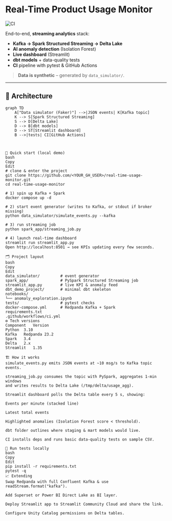 # Real-Time Product Usage Monitor
![CI](https://github.com/danymitkova/real-time-usage-monitor/actions/workflows/ci.yml/badge.svg?branch=main)

End-to-end, **streaming analytics** stack:

* **Kafka → Spark Structured Streaming → Delta Lake**
* **AI anomaly detection** (Isolation Forest)
* **Live dashboard** (Streamlit)
* **dbt models** + data-quality tests
* **CI** pipeline with pytest & GitHub Actions

> **Data is synthetic** – generated by `data_simulator/`.

---

## 📐 Architecture

```mermaid
graph TD
    A["Data simulator (Faker)"] -->|JSON events| K[Kafka topic]
    K --> S[Spark Structured Streaming]
    S --> D[Delta Lake]
    D --> B[dbt models]
    D --> ST[Streamlit dashboard]
    B -->|tests| CI[GitHub Actions]



🚀 Quick start (local demo)
bash
Copy
Edit
# clone & enter the project
git clone https://github.com/<YOUR_GH_USER>/real-time-usage-monitor.git
cd real-time-usage-monitor

# 1) spin up Kafka + Spark
docker compose up -d

# 2) start event generator (writes to Kafka, or stdout if broker missing)
python data_simulator/simulate_events.py --kafka

# 3) run streaming job
python spark_app/streaming_job.py

# 4) launch real-time dashboard
streamlit run streamlit_app.py
Open http://localhost:8501 → see KPIs updating every few seconds.

🗂️ Project layout
bash
Copy
Edit
data_simulator/         # event generator
spark_app/              # PySpark Structured Streaming job
streamlit_app.py        # live KPI & anomaly feed
dbt_demo_project/       # minimal dbt skeleton
notebooks/
└── anomaly_exploration.ipynb
tests/                  # pytest checks
docker-compose.yml      # Redpanda Kafka + Spark
requirements.txt
.github/workflows/ci.yml
⚙️ Tech versions
Component	Version
Python	3.10
Kafka	Redpanda 23.2
Spark	3.4
Delta	2.x
Streamlit	1.35

🏗️ How it works
simulate_events.py emits JSON events at ~10 msg/s to Kafka topic events.

streaming_job.py consumes the topic with PySpark, aggregates 1-min windows
and writes results to Delta Lake (/tmp/delta/usage_agg).

Streamlit dashboard polls the Delta table every 5 s, showing:

Events per minute (stacked line)

Latest total events

Highlighted anomalies (Isolation Forest score < threshold).

dbt folder outlines where staging & mart models would live.

CI installs deps and runs basic data-quality tests on sample CSV.

🧪 Run tests locally
bash
Copy
Edit
pip install -r requirements.txt
pytest -q
📈 Extending
Swap Redpanda with full Confluent Kafka & use readStream.format("kafka").

Add Superset or Power BI Direct Lake as BI layer.

Deploy Streamlit app to Streamlit Community Cloud and share the link.

Configure Unity Catalog permissions on Delta tables.


